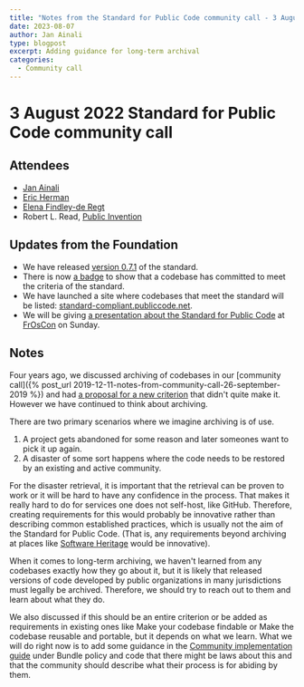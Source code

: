 ```yaml
---
title: "Notes from the Standard for Public Code community call - 3 August 2023"
date: 2023-08-07
author: Jan Ainali
type: blogpost
excerpt: Adding guidance for long-term archival
categories:
  - Community call
---
```


# 3 August 2022 Standard for Public Code community call

## Attendees

* [Jan Ainali](https://publiccode.net/who-we-are/team/jan-ainali.html)
* [Eric Herman](https://publiccode.net/who-we-are/team/eric-herman.html)
* [Elena Findley-de Regt](https://publiccode.net/who-we-are/team/elena-findley-de-regt.html)
* Robert L. Read, [Public Invention](https://www.pubinv.org/)

## Updates from the Foundation

* We have released [version 0.7.1](https://github.com/publiccodenet/standard/releases/tag/0.7.1) of the standard.
* There is now [a badge](https://github.com/publiccodenet/standard#standard-for-public-code) to show that a codebase has committed to meet the criteria of the standard.
* We have launched a site where codebases that meet the standard will be listed: [standard-compliant.publiccode.net](http://standard-compliant.publiccode.net/).
* We will be giving [a presentation about the Standard for Public Code](https://programm.froscon.org/2023/events/2960.html) at [FrOsCon](https://froscon.org/en/) on Sunday.

## Notes

Four years ago, we discussed archiving of codebases in our [community call]({% post_url 2019-12-11-notes-from-community-call-26-september-2019 %}) and had [a proposal for a new criterion](https://github.com/publiccodenet/standard/pull/263) that didn't quite make it.
However we have continued to think about archiving.

There are two primary scenarios where we imagine archiving is of use.

1. A project gets abandoned for some reason and later someones want to pick it up again.
2. A disaster of some sort happens where the code needs to be restored by an existing and active community.

For the disaster retrieval, it is important that the retrieval can be proven to work or it will be hard to have any confidence in the process.
That makes it really hard to do for services one does not self-host, like GitHub.
Therefore, creating requirements for this would probably be innovative rather than describing common established practices, which is usually not the aim of the Standard for Public Code.
(That is, any requirements beyond archiving at places like [Software Heritage](https://www.softwareheritage.org/) would be innovative).

When it comes to long-term archiving, we haven't learned from any codebases exactly how they go about it, but it is likely that released versions of code developed by public organizations in many jurisdictions must legally be archived.
Therefore, we should try to reach out to them and learn about what they do.

We also discussed if this should be an entire criterion or be added as requirements in existing ones like Make your codebase findable or Make the codebase reusable and portable, but it depends on what we learn.
What we will do right now is to add some guidance in the [Community implementation guide](https://publiccodenet.github.io/community-implementation-guide-standard/) under Bundle policy and code that there might be laws about this and that the community should describe what their process is for abiding by them.
